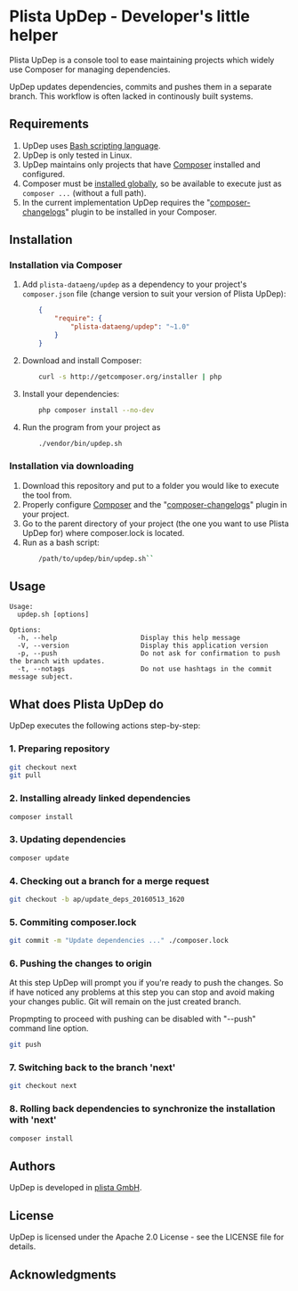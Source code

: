 # Plista UpDep - Developer's little helper

Plista UpDep is a console tool to ease maintaining projects which widely use Composer for managing dependencies.

UpDep updates dependencies, commits and pushes them in a separate branch. This workflow is often lacked in continously built systems.

## Requirements

1. UpDep uses [Bash scripting language](https://www.gnu.org/software/bash/).
2. UpDep is only tested in Linux.
3. UpDep maintains only projects that have [Composer](https://getcomposer.org/) installed and configured.
4. Composer must be [installed globally](https://getcomposer.org/doc/00-intro.md#globally), so be available to execute just as ``composer ...`` (without a full path).
5. In the current implementation UpDep requires the "[composer-changelogs](https://github.com/pyrech/composer-changelogs)" plugin to be installed in your Composer.

## Installation

### Installation via Composer

1. Add ``plista-dataeng/updep`` as a dependency to your project's ``composer.json`` file (change version to suit your version of Plista UpDep):
    ```json
        {
            "require": {
                "plista-dataeng/updep": "~1.0"
            }
        }
    ```
2. Download and install Composer:
    ```bash
        curl -s http://getcomposer.org/installer | php
    ```

3. Install your dependencies:
    ```bash
        php composer install --no-dev
    ```

4. Run the program from your project as
    ```bash
        ./vendor/bin/updep.sh
    ```

### Installation via downloading

1. Download this repository and put to a folder you would like to execute the tool from.
2. Properly configure [Composer](https://getcomposer.org/) and the "[composer-changelogs](https://github.com/pyrech/composer-changelogs)" plugin in your project.
3. Go to the parent directory of your project (the one you want to use Plista UpDep for) where composer.lock is located.
4. Run as a bash script:
    ```bash
        /path/to/updep/bin/updep.sh``
    ```        

## Usage

```
Usage:
  updep.sh [options]

Options:
  -h, --help                     Display this help message
  -V, --version                  Display this application version
  -p, --push                     Do not ask for confirmation to push the branch with updates.
  -t, --notags                   Do not use hashtags in the commit message subject.
```

## What does Plista UpDep do

UpDep executes the following actions step-by-step:

### 1. Preparing repository

```bash
git checkout next
git pull
```

### 2. Installing already linked dependencies

```bash
composer install
```

### 3. Updating dependencies

```bash
composer update
```

### 4. Checking out a branch for a merge request

```bash
git checkout -b ap/update_deps_20160513_1620
```

### 5. Commiting composer.lock

```bash
git commit -m "Update dependencies ..." ./composer.lock
```

### 6. Pushing the changes to origin
At this step UpDep will prompt you if you're ready to push the changes. So if have noticed any problems at this step you can stop and avoid making your changes public. Git will remain on the just created branch.

Propmpting to proceed with pushing can be disabled with "--push" command line option.

```bash
git push
```

### 7. Switching back to the branch 'next'

```bash
git checkout next
```

### 8. Rolling back dependencies to synchronize the installation with 'next'

```bash
composer install
```

## Authors

UpDep is developed in [plista GmbH](https://www.plista.com/).

## License

UpDep is licensed under the Apache 2.0 License - see the LICENSE file for details.

## Acknowledgments

